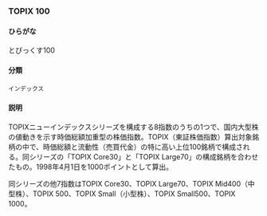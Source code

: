 <div style="display:none;">

## [あ行](securities-terms?id=あ行)
## [か行](securities-terms?id=か行)
## [さ行](securities-terms?id=さ行)
## [た行](securities-terms?id=た行)
## [な行](securities-terms?id=な行)
## [は行](securities-terms?id=は行)
## [ま行](securities-terms?id=ま行)
## [や行](securities-terms?id=や行)
## [ら行](securities-terms?id=ら行)
## [わ行](securities-terms?id=わ行)
## [英数字・記号](securities-terms?id=英数字・記号)

</div>

### TOPIX 100

#### ひらがな

とぴっくす100

#### 分類

`インデックス`

#### 説明

TOPIXニューインデックスシリーズを構成する8指数のうちの1つで、国内大型株の値動きを示す時価総額加重型の株価指数。TOPIX（東証株価指数）算出対象銘柄の中で、時価総額と流動性（売買代金）の特に高い上位100銘柄で構成される。同シリーズの「TOPIX Core30」と「TOPIX Large70」の構成銘柄を合わせたもの。1998年4月1日を1000ポイントとして算出。
 
 
同シリーズの他7指数はTOPIX Core30、TOPIX Large70、TOPIX Mid400（中型株）、TOPIX 500、TOPIX Small（小型株）、TOPIX Small500、TOPIX 1000。

